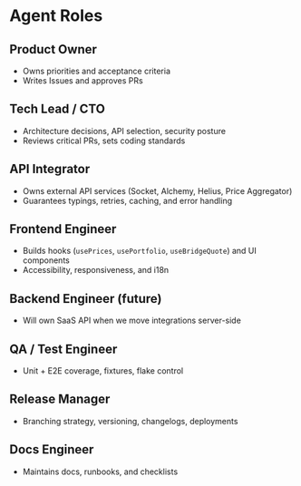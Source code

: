 # Agent Roles

## Product Owner

- Owns priorities and acceptance criteria
- Writes Issues and approves PRs

## Tech Lead / CTO

- Architecture decisions, API selection, security posture
- Reviews critical PRs, sets coding standards

## API Integrator

- Owns external API services (Socket, Alchemy, Helius, Price Aggregator)
- Guarantees typings, retries, caching, and error handling

## Frontend Engineer

- Builds hooks (`usePrices`, `usePortfolio`, `useBridgeQuote`) and UI components
- Accessibility, responsiveness, and i18n

## Backend Engineer (future)

- Will own SaaS API when we move integrations server-side

## QA / Test Engineer

- Unit + E2E coverage, fixtures, flake control

## Release Manager

- Branching strategy, versioning, changelogs, deployments

## Docs Engineer

- Maintains docs, runbooks, and checklists
